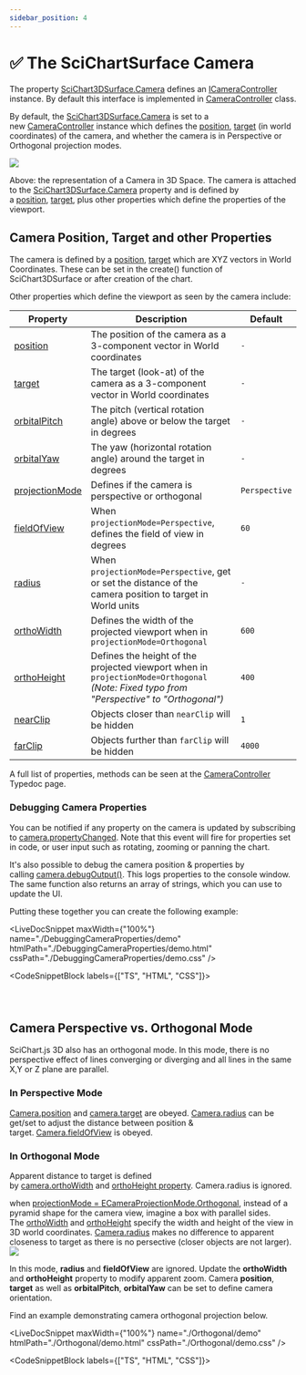 ```yaml
---
sidebar_position: 4
---
```


# ✅ The SciChartSurface Camera

The property [SciChart3DSurface.Camera](https://www.scichart.com/documentation/js/current/typedoc/classes/scichart3dsurface.html#camera) defines an [ICameraController](https://www.scichart.com/documentation/js/current/typedoc/interfaces/icameracontroller.html) instance. By default this interface is implemented in [CameraController](https://www.scichart.com/documentation/js/current/typedoc/classes/cameracontroller.html) class.

By default, the [SciChart3DSurface.Camera](https://www.scichart.com/documentation/js/current/typedoc/classes/scichart3dsurface.html#camera) is set to a new [CameraController](https://www.scichart.com/documentation/js/current/typedoc/classes/cameracontroller.html) instance which defines the [position](https://www.scichart.com/documentation/js/current/typedoc/classes/cameracontroller.html#position), [target](https://www.scichart.com/documentation/js/current/typedoc/classes/cameracontroller.html#target) (in world coordinates) of the camera, and whether the camera is in Perspective or Orthogonal projection modes.

![](/images/Chart3D_Camera.png)

Above: the representation of a Camera in 3D Space. The camera is attached to the [SciChart3DSurface.Camera](https://www.scichart.com/documentation/js/current/typedoc/classes/scichart3dsurface.html#camera) property and is defined by a [position](https://www.scichart.com/documentation/js/current/typedoc/classes/cameracontroller.html#position), [target](https://www.scichart.com/documentation/js/current/typedoc/classes/cameracontroller.html#position), plus other properties which define the properties of the viewport.

Camera Position, Target and other Properties
--------------------------------------------

The camera is defined by a [position](https://www.scichart.com/documentation/js/current/typedoc/classes/cameracontroller.html#position), [target](https://www.scichart.com/documentation/js/current/typedoc/classes/cameracontroller.html#position) which are XYZ vectors in World Coordinates. These can be set in the create() function of SciChart3DSurface or after creation of the chart.

Other properties which define the viewport as seen by the camera include:

| Property | Description | Default |
|----------|-------------|---------|
| [position](https://www.scichart.com/documentation/js/current/typedoc/classes/cameracontroller.html#position) | The position of the camera as a 3-component vector in World coordinates | `-` |
| [target](https://www.scichart.com/documentation/js/current/typedoc/classes/cameracontroller.html#target) | The target (look-at) of the camera as a 3-component vector in World coordinates | `-` |
| [orbitalPitch](https://www.scichart.com/documentation/js/current/typedoc/classes/cameracontroller.html#orbitalpitch) | The pitch (vertical rotation angle) above or below the target in degrees | `-` |
| [orbitalYaw](https://www.scichart.com/documentation/js/current/typedoc/classes/cameracontroller.html#orbitalyaw) | The yaw (horizontal rotation angle) around the target in degrees | `-` |
| [projectionMode](https://www.scichart.com/documentation/js/current/typedoc/classes/cameracontroller.html#projectionmode) | Defines if the camera is perspective or orthogonal | `Perspective` |
| [fieldOfView](https://www.scichart.com/documentation/js/current/typedoc/classes/cameracontroller.html#fieldofview) | When `projectionMode=Perspective`, defines the field of view in degrees | `60` |
| [radius](https://www.scichart.com/documentation/js/current/typedoc/classes/cameracontroller.html#radius) | When `projectionMode=Perspective`, get or set the distance of the camera position to target in World units | `-` |
| [orthoWidth](https://www.scichart.com/documentation/js/current/typedoc/classes/cameracontroller.html#orthowidth) | Defines the width of the projected viewport when in `projectionMode=Orthogonal` | `600` |
| [orthoHeight](https://www.scichart.com/documentation/js/current/typedoc/classes/cameracontroller.html#orthoheight) | Defines the height of the projected viewport when in `projectionMode=Orthogonal` *(Note: Fixed typo from "Perspective" to "Orthogonal")* | `400` |
| [nearClip](https://www.scichart.com/documentation/js/current/typedoc/classes/cameracontroller.html#nearclip) | Objects closer than `nearClip` will be hidden | `1` |
| [farClip](https://www.scichart.com/documentation/js/current/typedoc/classes/cameracontroller.html#farclip) | Objects further than `farClip` will be hidden | `4000` |

A full list of properties, methods can be seen at the [CameraController](https://www.scichart.com/documentation/js/current/typedoc/classes/cameracontroller.html) Typedoc page.


### Debugging Camera Properties

You can be notified if any property on the camera is updated by subscribing to [camera.propertyChanged](https://www.scichart.com/documentation/js/current/typedoc/classes/cameracontroller.html#propertychanged). Note that this event will fire for properties set in code, or user input such as rotating, zooming or panning the chart.

It's also possible to debug the camera position & properties by calling [camera.debugOutput()](https://www.scichart.com/documentation/js/current/typedoc/classes/cameracontroller.html#debugoutput). This logs properties to the console window. The same function also returns an array of strings, which you can use to update the UI.

Putting these together you can create the following example:

<LiveDocSnippet maxWidth={"100%"} name="./DebuggingCameraProperties/demo" htmlPath="./DebuggingCameraProperties/demo.html" cssPath="./DebuggingCameraProperties/demo.css" />

<CodeSnippetBlock labels={["TS", "HTML", "CSS"]}>
```ts showLineNumbers file=./DebuggingCameraProperties/demo.ts
```
```html showLineNumbers file=./DebuggingCameraProperties/demo.html
```
```css showLineNumbers file=./DebuggingCameraProperties/demo.css
```
</CodeSnippetBlock>

Camera Perspective vs. Orthogonal Mode
--------------------------------------

SciChart.js 3D also has an orthogonal mode. In this mode, there is no perspective effect of lines converging or diverging and all lines in the same X,Y or Z plane are parallel.

### In Perspective Mode

[Camera.position](https://www.scichart.com/documentation/js/current/typedoc/classes/cameracontroller.html#position) and [camera.target](https://www.scichart.com/documentation/js/current/typedoc/classes/cameracontroller.html#target) are obeyed. [Camera.radius](https://www.scichart.com/documentation/js/current/typedoc/classes/cameracontroller.html#radius) can be get/set to adjust the distance between position & target. [Camera.fieldOfView](https://www.scichart.com/documentation/js/current/typedoc/classes/cameracontroller.html#fieldofview) is obeyed.

### In Orthogonal Mode

Apparent distance to target is defined by [camera.orthoWidth](https://www.scichart.com/documentation/js/current/typedoc/classes/cameracontroller.html#orthowidth) and [orthoHeight property](https://www.scichart.com/documentation/js/current/typedoc/classes/cameracontroller.html#orthoheight). Camera.radius is ignored.

when [projectionMode = ECameraProjectionMode.Orthogonal](https://www.scichart.com/documentation/js/current/typedoc/classes/cameracontroller.html#projectionmode), instead of a pyramid shape for the camera view, imagine a box with parallel sides. The [orthoWidth](https://www.scichart.com/documentation/js/current/typedoc/classes/cameracontroller.html#orthowidth) and [orthoHeight](https://www.scichart.com/documentation/js/current/typedoc/classes/cameracontroller.html#orthoheight) specify the width and height of the view in 3D world coordinates. [Camera.radius](https://www.scichart.com/documentation/js/current/typedoc/classes/cameracontroller.html#radius) makes no difference to apparent closeness to target as there is no persective (closer objects are not larger).  
![](/images/Chart3D_Camera_Ortho.png)

In this mode, **radius** and **fieldOfView** are ignored. Update the **orthoWidth** and **orthoHeight** property to modify apparent zoom. Camera **position**, **target** as well as **orbitalPitch**, **orbitalYaw** can be set to define camera orientation.

Find an example demonstrating camera orthogonal projection below.

<LiveDocSnippet maxWidth={"100%"} name="./Orthogonal/demo" htmlPath="./Orthogonal/demo.html" cssPath="./Orthogonal/demo.css" />

<CodeSnippetBlock labels={["TS", "HTML", "CSS"]}>
```ts showLineNumbers file=./Orthogonal/demo.ts
```
```html showLineNumbers file=./Orthogonal/demo.html
```
```css showLineNumbers file=./Orthogonal/demo.css
```
</CodeSnippetBlock>
